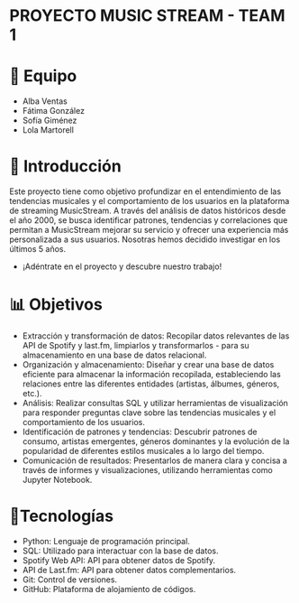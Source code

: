 # PROYECTO MUSIC STREAM - TEAM 1 

# 👥 Equipo
- Alba Ventas
- Fátima González
- Sofía Giménez
- Lola Martorell

# 📌 Introducción
Este proyecto tiene como objetivo profundizar en el entendimiento de las tendencias musicales y el comportamiento de los usuarios en la plataforma de streaming MusicStream. A través del análisis de datos históricos desde el año 2000, se busca identificar patrones, tendencias y correlaciones que permitan a MusicStream mejorar su servicio y ofrecer una experiencia más personalizada a sus usuarios. Nosotras hemos decidido investigar en los últimos 5 años. 
* ¡Adéntrate en el proyecto y descubre nuestro trabajo!

# 📊 Objetivos
- Extracción y transformación de datos: Recopilar datos relevantes de las API de Spotify y last.fm, limpiarlos y transformarlos - 
para su almacenamiento en una base de datos relacional.
- Organización y almacenamiento: Diseñar y crear una base de datos eficiente para almacenar la información recopilada, estableciendo las relaciones entre las diferentes entidades (artistas, álbumes, géneros, etc.).
- Análisis: Realizar consultas SQL y utilizar herramientas de visualización para responder preguntas clave sobre las tendencias musicales y el comportamiento de los usuarios.
- Identificación de patrones y tendencias: Descubrir patrones de consumo, artistas emergentes, géneros dominantes y la evolución de la popularidad de diferentes estilos musicales a lo largo del tiempo.
- Comunicación de resultados: Presentarlos de manera clara y concisa a través de informes y visualizaciones, utilizando herramientas como Jupyter Notebook.

# 📍Tecnologías
- Python: Lenguaje de programación principal.
- SQL: Utilizado para interactuar con la base de datos.
- Spotify Web API: API para obtener datos de Spotify.
- API de Last.fm: API para obtener datos complementarios.
- Git: Control de versiones.
- GitHub: Plataforma de alojamiento de códigos.
